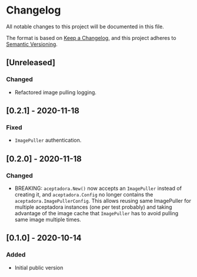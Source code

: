 # Changelog
All notable changes to this project will be documented in this file.

The format is based on [Keep a Changelog](https://keepachangelog.com/en/1.0.0/),
and this project adheres to [Semantic Versioning](https://semver.org/spec/v2.0.0.html).

## [Unreleased]
### Changed
- Refactored image pulling logging.

## [0.2.1] - 2020-11-18
### Fixed
- `ImagePuller` authentication.

## [0.2.0] - 2020-11-18
### Changed
- BREAKING: `aceptadora.New()` now accepts an `ImagePuller` instead of creating it, and `aceptadora.Config` no longer contains the `aceptadora.ImagePullerConfig`.
  This allows reusing same ImagePuller for multiple aceptadora instances (one per test probably) and taking advantage of the image cache that `ImagePuller` has to avoid pulling same image multiple times.

## [0.1.0] - 2020-10-14
### Added
- Initial public version

